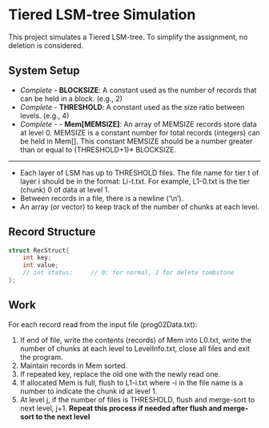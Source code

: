 # Tiered LSM-tree Simulation

This project simulates a Tiered LSM-tree. To simplify the assignment, no deletion is considered.

## System Setup

- _Complete_ - **BLOCKSIZE**: A constant used as the number of records that can be held in a block. (e.g., 2)
- _Complete_ - **THRESHOLD**: A constant used as the size ratio between levels. (e.g., 4)
- _Complete_ - - **Mem[MEMSIZE]**: An array of MEMSIZE records store data at level 0. MEMSIZE is a constant number for total records (integers) can be held in Mem[]. This constant MEMSIZE should be a number greater than or equal to (THRESHOLD+1)* BLOCKSIZE.
---
- Each layer of LSM has up to THRESHOLD files. The file name for tier t of layer i should be in the format: Li-t.txt. For example, L1-0.txt is the tier (chunk) 0 of data at level 1.
- Between records in a file, there is a newline (‘\n’).
- An array (or vector) to keep track of the number of chunks at each level.

## Record Structure

```cpp
struct RecStruct{ 
    int key; 
    int value;  
    // int status;     // 0: for normal, 1 for delete tombstone 
};
```


## Work
For each record read from the input file (prog02Data.txt): 
1. If end of file, write the contents (records) of Mem into L0.txt, write the number of 
chunks at each level to LevelInfo.txt, close all files and exit the program. 
2.  Maintain records in Mem sorted. 
3.  If repeated key, replace the old one with the newly read one.  
4.  If allocated Mem is full, flush to L1-i.txt where -i in the file name is a number to 
indicate the chunk id at level 1. 
5.  At level j, if the number of files is THRESHOLD, flush and merge-sort to next 
level, j+1. 
__Repeat this process if needed after flush and merge-sort to the next level__
 